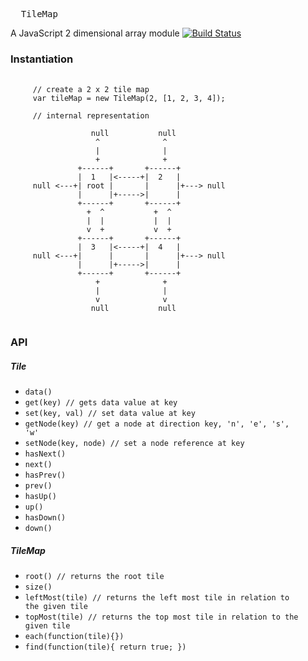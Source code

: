 <pre>
  TileMap
</pre>

A JavaScript 2 dimensional array module
[![Build Status](https://travis-ci.org/mparke/tile_map.png?branch=master)](https://travis-ci.org/mparke/tile_map)

### Instantiation
<pre>
   <code>
     // create a 2 x 2 tile map
     var tileMap = new TileMap(2, [1, 2, 3, 4]);
     
     // internal representation

                  null           null
                   ^              ^
                   |              |
                   +              +
               +------+       +------+
               |  1   |<-----+|  2   |
     null <---+| root |       |      |+---> null
               |      |+----->|      |
               +------+       +------+
                 +  ^           +  ^
                 |  |           |  |
                 v  +           v  +
               +------+       +------+
               |  3   |<-----+|  4   |
     null <---+|      |       |      |+---> null
               |      |+----->|      |
               +------+       +------+
                   +              +
                   |              |
                   v              v
                  null           null
   </code>
</pre>

### API
##### Tile
- <code>data()</code>
- <code>get(key) // gets data value at key</code>
- <code>set(key, val) // set data value at key</code>
- <code>getNode(key) // get a node at direction key, 'n', 'e', 's', 'w'</code>
- <code>setNode(key, node) // set a node reference at key</code>
- <code>hasNext()</code>
- <code>next()</code>
- <code>hasPrev()</code>
- <code>prev()</code>
- <code>hasUp()</code>
- <code>up()</code>
- <code>hasDown()</code>
- <code>down()</code>

##### TileMap
- <code>root() // returns the root tile</code>
- <code>size()</code>
- <code>leftMost(tile) // returns the left most tile in relation to the given tile</code>
- <code>topMost(tile) // returns the top most tile in relation to the given tile</code>
- <code>each(function(tile){})</code>
- <code>find(function(tile){ return true; })</code>

